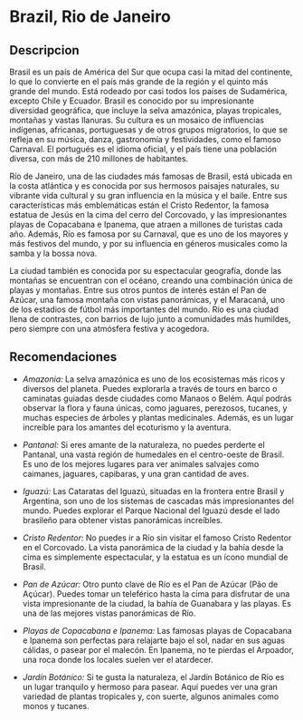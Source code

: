 # Brazil, Rio de Janeiro

## Descripcion
Brasil es un país de América del Sur que ocupa casi la mitad del continente, lo que lo convierte en el país más grande de la región y el quinto más grande del mundo. Está rodeado por casi todos los países de Sudamérica, excepto Chile y Ecuador. Brasil es conocido por su impresionante diversidad geográfica, que incluye la selva amazónica, playas tropicales, montañas y vastas llanuras. Su cultura es un mosaico de influencias indígenas, africanas, portuguesas y de otros grupos migratorios, lo que se refleja en su música, danza, gastronomía y festividades, como el famoso Carnaval. El portugués es el idioma oficial, y el país tiene una población diversa, con más de 210 millones de habitantes.

Río de Janeiro, una de las ciudades más famosas de Brasil, está ubicada en la costa atlántica y es conocida por sus hermosos paisajes naturales, su vibrante vida cultural y su gran influencia en la música y el baile. Entre sus características más emblemáticas están el Cristo Redentor, la famosa estatua de Jesús en la cima del cerro del Corcovado, y las impresionantes playas de Copacabana e Ipanema, que atraen a millones de turistas cada año. Además, Río es famosa por su Carnaval, que es uno de los mayores y más festivos del mundo, y por su influencia en géneros musicales como la samba y la bossa nova.

La ciudad también es conocida por su espectacular geografía, donde las montañas se encuentran con el océano, creando una combinación única de playas y montañas. Entre sus otros puntos de interés están el Pan de Azúcar, una famosa montaña con vistas panorámicas, y el Maracaná, uno de los estadios de fútbol más importantes del mundo. Río es una ciudad llena de contrastes, con barrios de lujo junto a comunidades más humildes, pero siempre con una atmósfera festiva y acogedora.

## Recomendaciones
- *Amazonia:*
La selva amazónica es uno de los ecosistemas más ricos y diversos del planeta. Puedes explorarla a través de tours en barco o caminatas guiadas desde ciudades como Manaos o Belém. Aquí podrás observar la flora y fauna únicas, como jaguares, perezosos, tucanes, y muchas especies de árboles y plantas medicinales. Además, es un lugar increíble para los amantes del ecoturismo y la aventura.

- *Pantanal:*
Si eres amante de la naturaleza, no puedes perderte el Pantanal, una vasta región de humedales en el centro-oeste de Brasil. Es uno de los mejores lugares para ver animales salvajes como caimanes, jaguares, capibaras, y una gran cantidad de aves.

- *Iguazú:*
Las Cataratas del Iguazú, situadas en la frontera entre Brasil y Argentina, son uno de los sistemas de cascadas más impresionantes del mundo. Puedes explorar el Parque Nacional del Iguazú desde el lado brasileño para obtener vistas panorámicas increíbles.

- *Cristo Redentor:*
No puedes ir a Río sin visitar el famoso Cristo Redentor en el Corcovado. La vista panorámica de la ciudad y la bahía desde la cima es simplemente espectacular, y la estatua es un ícono mundial de Brasil.

- *Pan de Azúcar:*
Otro punto clave de Río es el Pan de Azúcar (Pão de Açúcar). Puedes tomar un teleférico hasta la cima para disfrutar de una vista impresionante de la ciudad, la bahía de Guanabara y las playas. Es una de las mejores vistas panorámicas de Río.

- *Playas de Copacabana e Ipanema:*
Las famosas playas de Copacabana e Ipanema son perfectas para relajarte bajo el sol, nadar en sus aguas cálidas, o pasear por el malecón. En Ipanema, no te pierdas el Arpoador, una roca donde los locales suelen ver el atardecer.

- *Jardín Botánico:*
Si te gusta la naturaleza, el Jardín Botánico de Río es un lugar tranquilo y hermoso para pasear. Aquí puedes ver una gran variedad de plantas tropicales y, con suerte, algunos animales como monos y tucanes.
